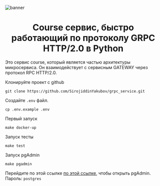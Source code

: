 ![banner](https://i.postimg.cc/brrfqW8k/banner.jpg "banner")
<div align="center">
<h1>Course сервис, быстро работающий по протоколу GRPC HTTP/2.0 в Python</h1>
</div>
Это сервис course, который является частью архитектуры микросервиса. Он взаимодействует с сервисным GATEWAY через протокол RPC HTTP/2.0.

Клонируйте проект с github
```console
git clone https://github.com/SirojiddinYakubov/grpc_service.git
```
Создайте `.env` файл. 
```
cp .env.example .env 
```
Первый запуск
```
make docker-up
```
Запуск тесты
```
make test
```
Запуск pgAdmin
```
make pgadmin
```
Перейдите по этой ссылке [по этой ссылке](http://0.0.0.0:15432/), чтобы открыть pgAdmin. Пароль: `postgres`
